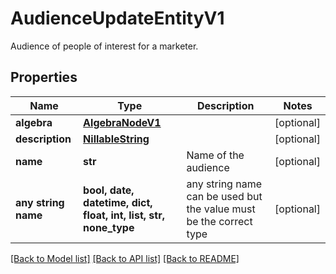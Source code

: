 # AudienceUpdateEntityV1

Audience of people of interest for a marketer.

## Properties
Name | Type | Description | Notes
------------ | ------------- | ------------- | -------------
**algebra** | [**AlgebraNodeV1**](AlgebraNodeV1.md) |  | [optional] 
**description** | [**NillableString**](NillableString.md) |  | [optional] 
**name** | **str** | Name of the audience | [optional] 
**any string name** | **bool, date, datetime, dict, float, int, list, str, none_type** | any string name can be used but the value must be the correct type | [optional]

[[Back to Model list]](../README.md#documentation-for-models) [[Back to API list]](../README.md#documentation-for-api-endpoints) [[Back to README]](../README.md)


